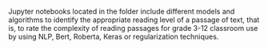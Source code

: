Jupyter notebooks located in the folder include different models and algorithms to identify the appropriate reading level of a passage of text, that is, to rate the complexity of reading passages for grade 3-12 classroom use by using NLP, Bert, Roberta, Keras or regularization techniques.  
